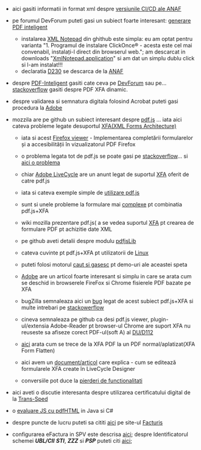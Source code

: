 - aici gasiti informatii in format xml despre [versiunile CI/CD ale ANAF](https://static.anaf.ro/static/10/Anaf/update5/versiuni.xml)

- pe forumul DevForum puteti gasi un subiect foarte interesant: [generare PDF inteligent](https://devforum.ro/t/generare-pdf-inteligent-pentru-anaf/19005/2)
  - instalarea [XML Notepad](https://github.com/microsoft/XmlNotepad?tab=readme-ov-file) din ghithub este simpla:
    eu am optat pentru varianta "1. Programul de instalare ClickOnce® - acesta este cel mai convenabil, instalați-l direct din browserul web.";
    am descarcat in downloads "[XmlNotepad.application](https://lovettsoftwarestorage.blob.core.windows.net/downloads/XmlNotepad/XmlNotepad.application)" si am dat un simplu dublu click si l-am instalat!!!
  - declaratia [D230](https://static.anaf.ro/static/10/Anaf/Declaratii_R/AplicatiiDec/D230_v1.0.8_14012024.pdf) se descarca de la [ANAF](https://static.anaf.ro/static/10/Anaf/Declaratii_R/230.html)
 
- despre [PDF-Inteligent](https://devforum.ro/t/generare-pdf-inteligent-pentru-anaf/19005) gasiti cate ceva pe [DevForum](https://devforum.ro/t/utilizare-certificat-in-adobe-reader-cu-trans-sped/17419) sau pe... [stackoverflow](https://stackoverflow.com/questions/76736428/programatically-fill-government-pdf-xfa-dynamic) gasiti despre PDF XFA dinamic.

- despre validarea si semnatura digitala folosind Acrobat puteti gasi procedura la [Adobe](https://helpx.adobe.com/ro/acrobat/using/validating-digital-signatures.html)

- mozzila are pe github un subiect interesant despre [pdf.js](https://github.com/mozilla/pdf.js/issues/2373) ... iata aici cateva probleme legate desuportul [XFA(XML Forms Architecture)](https://github.com/chromium/pdfium/tree/master/xfa)

  - iata si acest [Firefox viewer](https://blog.mozilla.org/attack-and-defense/2021/10/14/implementing-form-filling-and-accessibility-in-the-firefox-pdf-viewer/) - Implementarea completării formularelor și a accesibilității în vizualizatorul PDF Firefox

  - o problema legata tot de pdf.js se poate gasi pe [stackoverflow](https://stackoverflow.com/questions/76895019/how-to-use-pdf-js-lib-to-fill-xfa-pdf-forms)... si [aici o problema](https://github.com/mozilla/pdf.js/issues/14249)

  - chiar [Adobe LiveCycle](https://experienceleaguecommunities.adobe.com/t5/adobe-livecycle-questions/pdf-js-adds-basic-xfa-support/m-p/404238) are un anunt legat de suportul [XFA](https://en.wikipedia.org/wiki/XFA) oferit de catre pdf.js

  - iata si cateva exemple simple de [utilizare pdf.js](https://mozilla.github.io/pdf.js/examples/)

  - sunt si unele probleme la formulare mai [complexe](https://lightrun.com/answers/mozilla-pdf-js-complex-xfa-forms-fail-to-render-properly-or-at-all-with-xfa-enabled) pt combinatia pdf.js+XFA

  - wiki mozilla prezentare pdf.js( a se vedea suportul [XFA](https://wiki.mozilla.org/PDF.js?title=Template:Warning) pt crearea de formulare PDF pt achizitie date XML
    
  - pe github aveti detalii despre modulu [pdfjsLib](https://mozilla.github.io/pdf.js/api/draft/module-pdfjsLib.html)
  - cateva cuvinte pt pdf.js+XFA pt utilizatorii de [Linux](https://fortintam.com/blog/please-adapt-pdfjs-xfa-forms-for-linux-pdf-readers/)
  - puteti folosi motorul [caut si gasesc](https://www.cautsigasesc.net/web?q=pdf+js+viewer+demo&gclid=Cj0KCQiA-62tBhDSARIsAO7twbZIDdBENFb_kmmLVZnuBzIh1oxzvEhfjcVZRXziihUp-ZpsXHMoDL4aAuUtEALw_wcB&qo=semQuery&an=google_s&tt=rmd&ad=semD&ag=fw81&am=broad&akid=66e0af33-5528-41f0-b758-dc2c2279a92a-0-cg_gsb) pt demo-uri ale aceastei speta
  - [Adobe](https://helpx.adobe.com/livecycle/kb/xfa-forms-firefox-chrome.html) are un articol foarte interesant si simplu in care se arata cum se deschid in browserele FireFox si Chrome fisierele PDF bazate pe XFA
  - bugZilla semnaleaza aici un [bug](https://bugzilla.mozilla.org/show_bug.cgi?id=1717668) legat de acest subiect pdf.js+XFA si multe intrebari pe [stackowerflow](https://stackoverflow.com/questions/tagged/pdf.js?sort=active)
  - cineva semnaleaza pe github ca desi pdf.js viewer, plugin-ul/extensia Adobe-Reader pt browser-ul Chrome are suport XFA nu reuseste sa afiseze corect PDF-ul(soft A) al [DU/D112](https://github.com/mozilla/pdf.js/issues/17510)
  - [aici](https://chromewebstore.google.com/detail/xfa-pdf-to-normal-pdf-xfa/glgjhoiegfmmjoojodcbilmcahhidmal?hl=ro) arata cum se trece de la XFA PDF la un PDF normal/aplatizat(XFA Form Flatten)
  - aici avem un [document/articol](https://helpx.adobe.com/ro/acrobat/kb/edit-xfa-form.html) care explica - cum se editează formularele XFA create în LiveCycle Designer  

  - conversiile pot duce la [pierderi de functionalitati](https://support.pdfarchitect.org/hc/en-us/articles/14229068450196-XFA-is-not-supported-How-do-I-open-the-PDF-file-)
   
- aici aveti o discutie interesanta despre utilizarea certificatului digital de la [Trans-Sped](https://devforum.ro/t/utilizare-certificat-in-adobe-reader-cu-trans-sped/17419)
- o [evaluare JS cu pdfHTML](https://kb.itextpdf.com/itext/evaluating-js-with-pdfhtml) in Java si C#
  
- despre puncte de lucru puteti sa cititi [aici](https://facturis.ro/blog/e-factura/punctele-de-lucru-ale-clientului-si-informatiile-necesare-pe-factura-si-in-e-factura/) pe site-ul [Facturis](https://facturis-online.ro/e-factura/intrebari-despre-e-factura-in-facturis-online.html)
  
- configurarea eFactura in SPV este descrisa [aici](https://facturis-online.ro/e-factura/configurarea-aplicatiei-de-facturare-pentru-ro-e-factura.html); despre Identificatorul schemei ***UBL/CII*** ***STI***, ***ZZZ*** si ***PSP*** puteti citi [aici](static.anaf.ro/static/10/Anaf/Informatii_R/Comunicat_e-factura_aprilie2022_v2_050422.pdf);
